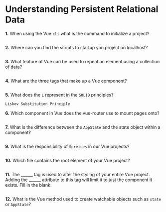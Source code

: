 # Understanding Persistent Relational Data

**1.** When using the Vue `cli` what is the command to initialize a project?
<!-- enter you answer in the space below -->
```

```
**2.** Where can you find the scripts to startup you project on localhost?
<!-- enter you answer in the space below -->
```

```
**3.** What feature of Vue can be used to repeat an element using a collection of data?
<!-- enter you answer in the space below -->
```

```
**4.** What are the three tags that make up a Vue component?
<!-- enter you answer in the space below -->
```

```
**5.** What does the `L` represent in the `SOLID` principles?
<!-- enter you answer in the space below -->
```
Liskov Substitution Principle
```
**6.** Which component in Vue does the vue-router use to mount pages onto?
<!-- enter you answer in the space below -->
```

```
**7.** What is the difference between the `AppState` and the state object within a component?
<!-- enter you answer in the space below -->
```

```
**9.** What is the responsibility of `Services` in our Vue projects?
<!-- enter you answer in the space below -->
```

```
**10.** Which file contains the root element of your Vue project?
<!-- enter you answer in the space below -->
```

```
**11.** The ______ tag is used to alter the styling of your entire Vue project.  Adding the ______ attribute to this tag will limit it to just the component it exists.  Fill in the blank.
<!-- enter you answer in the space below -->
```

```
**12.** What is the Vue method used to create watchable objects such as `state` or `AppState`?
<!-- enter you answer in the space below -->
```

```